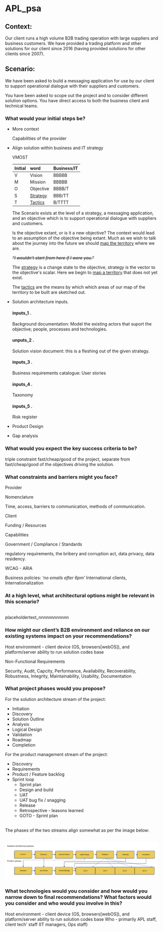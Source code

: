 # APL_psa


## Context:

Our client runs a high volume B2B trading operation with large suppliers and business customers. We have provided a trading platform and other solutions for our client since 2016 (having provided solutions for other clients since 2007). 



## Scenario:

We have been asked to build a messaging application for use by our client to support operational dialogue with their suppliers and customers.

You have been asked to scope out the project and to consider different solution options. You have direct access to both the business client and technical teams.

### What would your initial steps be?

* More context

    Capabilities of the provider


* Align solution within business and IT strategy

    VMOST

    | Initial | word      | Business/IT |
    |---------|-----------|-------------|
    | V       | Vision    |  BBBBB      |
    | M       | Mission   |  BBBBB      |
    | O       | Objective |  BBBB/T     |
    | S       | [Strategy](#2)  |  BBB/TT     |
    | T       | [Tactics](#3)   |  B/TTTT     |

    The Scenario exists at the level of a strategy, a messaging application, and an objective which is to support operational dialogue with suppliers and customers.

    Is the objective extant, or is it a new objective? The context would lead to an assumption of the objective being extant. Much as we wish to talk about the journey into the future we should [map the territory](#inputs_1) where we are.

    ~~*“I wouldn’t start from here if I were you.”*~~

    The [strategy](#inputs_2) is a change state to the objective, strategy is the vector to the objective's scalar. Here we begin to [map a territory](#inputs_2) that does not yet exist.

    The [tactics](#inputs_3) are the means by which which areas of our map of the territory to be built are sketched out.

    
* Solution architecture inputs.

    #### inputs_1 .
    Background documentation: Model the existing actors that suport the objective; people, processes and technologies.
    
    #### unputs_2 .
    Solution vision document: this is a fleshing out of the given strategy.
    #### inputs_3 .
    Business requirements catalogue:
    User stories

    #### inputs_4 .

    Taxonomy

    #### inputs_5 . 

    Risk register


* Product Design

* Gap analysis

### What would you expect the key success criteria to be?

triple constraint fast/cheap/good of the project, separate from fast/cheap/good of the objectives driving the solution.


### What constraints and barriers might you face?

Provider 

Nomenclature

Time, access, barriers to communication, methods of communication. 

Client 

Funding / Resources

Capabilities


Government / Compliance / Standards

regulatory requirements, the bribery and corruption act, data privacy, data residency.

WCAG - ARIA


Business policies: *'no emails after 6pm'*
International clients, Internationalization



### At a high level, what architectural options might be relevant in this scenario?
\
placeholdertext_nnnnnnnnnnnn

### How might our client’s B2B environment and reliance on our existing systems impact on your recommendations?

Host environment - client device (OS, browsers\[webOS]\), and platform/server ability to run solution codes base

Non-Functional Requirements

Security, Audit, Capcity, Performance, Availability, Recoverability, Robustness, Integrity, Maintainability, Usability, Documentation


### What project phases would you propose?

For the solution architecture stream of the project: 
* Initiation 
* Discovery
* Solution Outline
* Analysis
* Logical Design
* Validation
* Roadmap
* Completion

For the product management stream of the project:
* Discovery
* Requirements
* Product / Feature backlog
* Sprint loop 
    * Sprint plan
    * Design and build
    * UAT
    * UAT bug fix / snagging
    * Release
    * Retrospective - leasons learned
    * GOTO - Sprint plan

\
The phases of the two streams align somewhat as per the image below:

\
 ![Screenshot1](./media/project_phases.png)

### What technologies would you consider and how would you narrow down to final recommendations? What factors would you consider and who would you involve in this? 

Host environment - client device (OS, browsers\[webOS]\), and platform/server ability to run solution codes base
Who - primarily APL staff, client tech' staff (IT managers, Ops staff)

